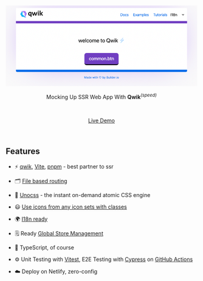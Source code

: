 <p align='center'>
  <img src='img_1.png' alt='Vitesse - Opinionated Vite Starter Template' width='600'/>
</p>

<p align='center'>
Mocking Up SSR Web App With <b>Qwik</b><sup><em>(speed)</em></sup><br>
</p>

<br>

<p align='center'>
<a href="https://fast-qwik.netlify.app/">Live Demo</a>
</p>

<br>


## Features

- ⚡️ [qwik](https://qwik.builder.io/), [Vite](https://github.com/vitejs/vite), [pnpm](https://pnpm.io/) - best partner to ssr

- 🗂 [File based routing](./src/routes)

- 🎨 [Unocss](https://github.com/antfu/unocss) - the instant on-demand atomic CSS engine

- 😃 [Use icons from any icon sets with classes](https://github.com/antfu/unocss/tree/main/packages/preset-icons)

- 🌍 [I18n ready](./public/i18n)

- 🗒 Ready [Global Store Management](https://qwik.builder.io/docs/components/context/)

- 🦾 TypeScript, of course

- ⚙️ Unit Testing with [Vitest](https://github.com/vitest-dev/vitest), E2E Testing with [Cypress](https://cypress.io/) on [GitHub Actions](https://github.com/features/actions)

- ☁️ Deploy on Netlify, zero-config

<br>
